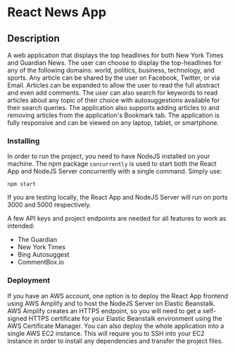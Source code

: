 # React News App

## Description
A web application that displays the top headlines for both New York Times and Guardian News. The user can choose to display the top-headlines for any of the following domains: world, politics, business, technology, and sports. Any article can be shared by the user on Facebook, Twitter, or via Email. Articles can be expanded to allow the user to read the full abstract and even add comments. The user can also search for keywords to read articles about any topic of their choice with autosuggestions available for their search queries. The application also supports adding articles to and removing articles from the application's Bookmark tab. The application is fully responsive and can be viewed on any laptop, tablet, or smartphone.

### Installing

In order to run the project, you need to have NodeJS installed on your machine. The npm package `concurrently` is used to start both the React App and NodeJS Server concurrently with a single command. Simply use:
```
npm start
```
If you are testing locally, the React App and NodeJS Server will run on ports 3000 and 5000 respectively.

A few API keys and project endpoints are needed for all features to work as intended:
* The Guardian
* New York Times
* Bing Autosuggest
* CommentBox.io

### Deployment

If you have an AWS account, one option is to deploy the React App frontend using AWS Amplify and to host the NodeJS Server on Elastic Beanstalk. AWS Amplify creates an HTTPS endpoint, so you will need to get a self-signed HTTPS certificate for your Elastic Beanstalk environment using the AWS Certificate Manager. You can also deploy the whole application into a single AWS EC2 instance. This will require you to SSH into your EC2 instance in order to install any dependencies and transfer the project files.